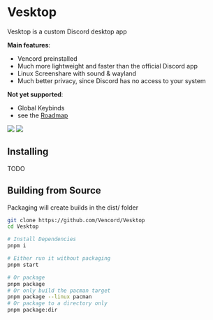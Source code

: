 # Vesktop

Vesktop is a custom Discord desktop app

**Main features**:
- Vencord preinstalled
- Much more lightweight and faster than the official Discord app
- Linux Screenshare with sound & wayland
- Much better privacy, since Discord has no access to your system

**Not yet supported**:
- Global Keybinds
- see the [Roadmap](https://github.com/Vencord/Vesktop/issues/324)

![](https://github.com/Vencord/Vesktop/assets/45497981/8608a899-96a9-4027-9725-2cb02ba189fd)
![](https://github.com/Vencord/Vesktop/assets/45497981/8701e5de-52c4-4346-a990-719cb971642e)

## Installing

TODO

## Building from Source

Packaging will create builds in the dist/ folder

```sh
git clone https://github.com/Vencord/Vesktop
cd Vesktop

# Install Dependencies
pnpm i

# Either run it without packaging
pnpm start

# Or package
pnpm package
# Or only build the pacman target
pnpm package --linux pacman
# Or package to a directory only
pnpm package:dir
```
